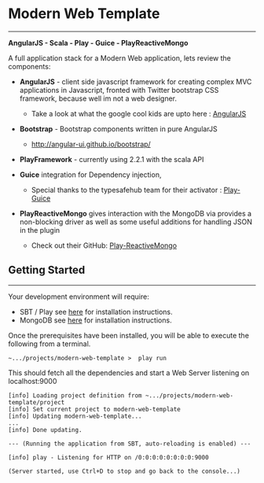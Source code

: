 Modern Web Template
===========
---

**AngularJS - Scala - Play - Guice - PlayReactiveMongo**

A full application stack for a Modern Web application, lets review the components:

* **AngularJS** - client side javascript framework for creating complex MVC applications in Javascript,
fronted with Twitter bootstrap CSS framework, because well im not a web designer.
  * Take a look at what the google cool kids are upto here : [AngularJS](http://angularjs.org/)

* **Bootstrap** - Bootstrap components written in pure AngularJS
  *  http://angular-ui.github.io/bootstrap/

* **PlayFramework** - currently using 2.2.1 with the scala API

* **Guice** integration for Dependency injection,
  * Special thanks to the typesafehub team for their activator : [Play-Guice](http://www.typesafe.com/activator/template/play-guice)

* **PlayReactiveMongo** gives interaction with the MongoDB via provides a non-blocking driver as well as some useful additions for handling JSON in the plugin
  * Check out their GitHub: [Play-ReactiveMongo](https://github.com/ReactiveMongo/Play-ReactiveMongo)



Getting Started
----------
---

Your development environment will require:
*  SBT / Play see [here]() for installation instructions.
*  MongoDB see [here]() for installation instructions.

Once the prerequisites have been installed, you will be able to execute the following from a terminal.

```
~.../projects/modern-web-template >  play run
```

This should fetch all the dependencies and start a Web Server listening on localhost:9000

```
[info] Loading project definition from ~.../projects/modern-web-template/project
[info] Set current project to modern-web-template
[info] Updating modern-web-template...
...
[info] Done updating.

--- (Running the application from SBT, auto-reloading is enabled) ---

[info] play - Listening for HTTP on /0:0:0:0:0:0:0:0:9000

(Server started, use Ctrl+D to stop and go back to the console...)

```